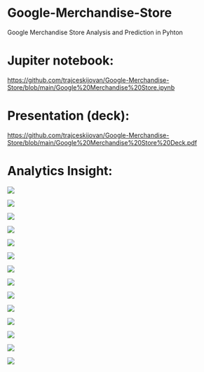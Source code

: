 # Google-Merchandise-Store
Google Merchandise Store Analysis and Prediction in Pyhton


# Jupiter notebook:
https://github.com/trajceskijovan/Google-Merchandise-Store/blob/main/Google%20Merchandise%20Store.ipynb

# Presentation (deck): 
https://github.com/trajceskijovan/Google-Merchandise-Store/blob/main/Google%20Merchandise%20Store%20Deck.pdf

# Analytics Insight:

![](samples/1.PNG)

![](samples/2.PNG)

![](samples/3.PNG)

![](samples/4.PNG)

![](samples/5.PNG)

![](samples/6.PNG)

![](samples/7.PNG)

![](samples/8.PNG)

![](samples/9.PNG)

![](samples/10.PNG)

![](samples/11.PNG)

![](samples/12.PNG)

![](samples/13.PNG)

![](samples/14.PNG)

